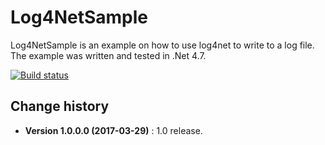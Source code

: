 Log4NetSample
===============
Log4NetSample is an example on how to use log4net to write to a log file.
The example was written and tested in .Net 4.7.

[![Build status](https://ci.appveyor.com/api/projects/status/5yf0u1kqh82n4p84?svg=true)](https://ci.appveyor.com/project/SeppPenner/log4netsample)

Change history
--------------

* **Version 1.0.0.0 (2017-03-29)** : 1.0 release.